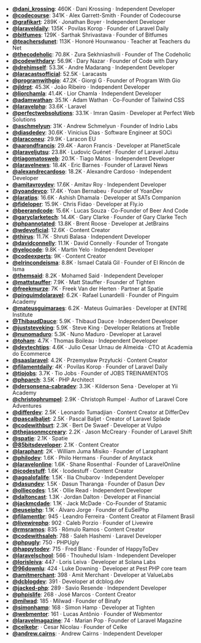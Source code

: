 - **[@dani_krossing](https://www.youtube.com/@dani_krossing)**: 460K ‧ Dani Krossing ‧ Independent Developer
- **[@codecourse](https://www.youtube.com/@codecourse)**: 341K ‧ Alex Garrett-Smith ‧ Founder of Codecourse
- **[@grafikart](https://www.youtube.com/@grafikart)**: 289K ‧ Jonathan Boyer ‧ Independent Developer
- **[@laraveldaily](https://www.youtube.com/@laraveldaily)**: 135K ‧ Povilas Korop ‧ Founder of Laravel Daily
- **[@bitfumes](https://www.youtube.com/@bitfumes)**: 129K ‧ Sarthak Shrivastava ‧ Founder of Bitfumes
- **[@teachersdunet](https://www.youtube.com/@teachersdunet)**: 113K ‧ Honoré Hounwanou ‧ Teacher at Teachers du Net
- **[@thecodeholic](https://www.youtube.com/@thecodeholic)**: 70.8K ‧ Zura Sekhniashvili ‧ Founder of The Codeholic
- **[@codewithdary](https://www.youtube.com/@codewithdary)**: 56.9K ‧ Dary Nazar ‧ Founder of Code with Dary
- **[@drehimself](https://www.youtube.com/@drehimself)**: 53.3K ‧ Andre Madarang ‧ Independent Developer
- **[@laracastsofficial](https://www.youtube.com/@laracastsofficial)**: 52.5K ‧ Laracasts
- **[@programwithgio](https://www.youtube.com/@programwithgio)**: 47.2K ‧ Giorgi G ‧ Founder of Program With Gio
- **[@jldrpt](https://www.youtube.com/@jldrpt)**: 45.3K ‧ João Ribeiro ‧ Independent Developer
- **[@liorchamla](https://www.youtube.com/@liorchamla)**: 41.4K ‧ Lior Chamla ‧ Independent Developer
- **[@adamwathan](https://www.youtube.com/@adamwathan)**: 35.1K ‧ Adam Wathan ‧ Co-Founder of Tailwind CSS
- **[@laravelphp](https://www.youtube.com/@laravelphp)**: 33.6K ‧ Laravel
- **[@perfectwebsolutions](https://www.youtube.com/@perfectwebsolutions)**: 33.1K ‧ Imran Qasim ‧ Developer at Perfect Web Solutions
- **[@aschmelyun](https://www.youtube.com/@aschmelyun)**: 31K ‧ Andrew Schmelyun ‧ Founder of Indrio Labs
- **[@diasdedev](https://www.youtube.com/@diasdedev)**: 30.6K ‧ Vinicius Dias ‧ Software Engineer at SOCi
- **[@laraconeu](https://www.youtube.com/@laraconeu)**: 29.9K ‧ Laracon EU
- **[@aarondfrancis](https://www.youtube.com/@aarondfrancis)**: 29.4K ‧ Aaron Francis ‧ Developer at PlanetScale
- **[@laraveljutsu](https://www.youtube.com/@laraveljutsu)**: 23.8K ‧ Ludovic Guénet ‧ Founder of Laravel Jutsu
- **[@tiagomatosweb](https://www.youtube.com/@tiagomatosweb)**: 20.1K ‧ Tiago Matos ‧ Independent Developer
- **[@laravelnews](https://www.youtube.com/@laravelnews)**: 18.4K ‧ Eric Barnes ‧ Founder of Laravel News
- **[@alexandrecardoso](https://www.youtube.com/@alexandrecardoso)**: 18.2K ‧ Alexandre Cardoso ‧ Independent Developer
- **[@amitavroydev](https://www.youtube.com/@amitavroydev)**: 17.6K ‧ Amitav Roy ‧ Independent Developer
- **[@yoandevco](https://www.youtube.com/@yoandevco)**: 17.4K ‧ Yoan Bernabeu ‧ Founder of YoanDev
- **[@laratips](https://www.youtube.com/@laratips)**: 16.6K ‧ Ashish Dhamala ‧ Developer at SATs Companion
- **[@fideloper](https://www.youtube.com/@fideloper)**: 15.9K ‧ Chris Fidao ‧ Developer at Fly.io
- **[@beerandcode](https://www.youtube.com/@beerandcode)**: 15.6K ‧ Lucas Souza ‧ Co-Founder of Beer And Code
- **[@garyclarketech](https://www.youtube.com/@garyclarketech)**: 14.4K ‧ Gary Clarke ‧ Founder of Gary Clarke Tech
- **[@phpannotated](https://www.youtube.com/@phpannotated)**: 13.8K ‧ Brent Roose ‧ Developer at JetBrains
- **[@wdevoficial](https://www.youtube.com/@wdevoficial)**: 12.6K ‧ Content Creator
- **[@thirus](https://www.youtube.com/@thirus)**: 11.7K ‧ Shruti Balasa ‧ Independent Developer
- **[@davidconnelly](https://www.youtube.com/@davidconnelly)**: 11.1K ‧ David Connelly ‧ Founder of Trongate
- **[@yelocode](https://www.youtube.com/@yelocode)**: 9.8K ‧ Martin Yelo ‧ Independent Developer
- **[@codeexperts](https://www.youtube.com/@codeexperts)**: 9K ‧ Content Creator
- **[@elrincondeisma](https://www.youtube.com/@elrincondeisma)**: 8.8K ‧ Ismael Catalá Gil ‧ Founder of El Rincón de Isma
- **[@themsaid](https://www.youtube.com/@themsaid)**: 8.2K ‧ Mohamed Said ‧ Independent Developer
- **[@mattstauffer](https://www.youtube.com/@mattstauffer)**: 7.9K ‧ Matt Stauffer ‧ Founder of Tighten
- **[@freekmurze](https://www.youtube.com/@freekmurze)**: 7K ‧ Freek Van der Herten ‧ Partner at Spatie
- **[@pinguimdolaravel](https://www.youtube.com/@pinguimdolaravel)**: 6.2K ‧ Rafael Lunardelli ‧ Founder of Pinguim Academy
- **[@mateusguimaraes](https://www.youtube.com/@mateusguimaraes)**: 6.2K ‧ Mateus Guimarães ‧ Developer at ENTRE Institute
- **[@ThibaudDauce](https://www.youtube.com/@ThibaudDauce)**: 5.9K ‧ Thibaud Dauce ‧ Independent Developer
- **[@juststeveking](https://www.youtube.com/@juststeveking)**: 5.9K ‧ Steve King ‧ Developer Relations at Treblle
- **[@nunomaduro](https://www.youtube.com/@nunomaduro)**: 5.3K ‧ Nuno Maduro ‧ Developer at Laravel
- **[@toham](https://www.youtube.com/@toham)**: 4.7K ‧ Thomas Boileau ‧ Independent Developer
- **[@devtechtips](https://www.youtube.com/@devtechtips)**: 4.6K ‧ Julio Cesar Urnau de Almeida ‧ CTO at Academia do Ecommerce
- **[@saaslaravel](https://www.youtube.com/@saaslaravel)**: 4.2K ‧ Przemysław Przyłucki ‧ Content Creator
- **[@filamentdaily](https://www.youtube.com/@filamentdaily)**: 4K ‧ Povilas Korop ‧ Founder of Laravel Daily
- **[@tiojobs](https://www.youtube.com/@tiojobs)**: 3.7K ‧ Tio Jobs ‧ Founder of JOBS TREINAMENTOS
- **[@phparch](https://www.youtube.com/@phparch)**: 3.5K ‧ PHP Architect
- **[@dersonsena-cabradev](https://www.youtube.com/@dersonsena-cabradev)**: 3.3K ‧ Kilderson Sena ‧ Developer at Yii Academy
- **[@christophrumpel](https://www.youtube.com/@christophrumpel)**: 2.9K ‧ Christoph Rumpel ‧ Author of Laravel Core Adventures
- **[@differdev](https://www.youtube.com/@differdev)**: 2.5K ‧ Leonardo Tumadjian ‧ Content Creator at DifferDev
- **[@pascalbaljet](https://www.youtube.com/@pascalbaljet)**: 2.5K ‧ Pascal Baljet ‧ Creator of Laravel Splade
- **[@codewithburt](https://www.youtube.com/@codewithburt)**: 2.3K ‧ Bert De Swaef ‧ Developer at Vulpo
- **[@thejasonmccreary](https://www.youtube.com/@thejasonmccreary)**: 2.2K ‧ Jason McCreary ‧ Founder of Laravel Shift
- **[@spatie](https://www.youtube.com/@spatie)**: 2.1K ‧ Spatie
- **[@85bitsdeveloper](https://www.youtube.com/@85bitsdeveloper)**: 2.1K ‧ Content Creator
- **[@laraphant](https://www.youtube.com/@laraphant)**: 2K ‧ William Juma Misiko ‧ Founder of Laraphant
- **[@philodev](https://www.youtube.com/@philodev)**: 1.6K ‧ Philo Hermans ‧ Founder of Anystack
- **[@laravelonline](https://www.youtube.com/@laravelonline)**: 1.6K ‧ Shane Rosenthal ‧ Founder of LaravelOnline
- **[@icodestuff](https://www.youtube.com/@icodestuff)**: 1.6K ‧ Icodestuff ‧ Content Creator
- **[@agoalofalife](https://www.youtube.com/@agoalofalife)**: 1.5K ‧ Ilia Chubarov ‧ Independent Developer
- **[@dasundev](https://www.youtube.com/@dasundev)**: 1.5K ‧ Dasun Tharanga ‧ Founder of Dasun Dev
- **[@olliecodes](https://www.youtube.com/@olliecodes)**: 1.5K ‧ Ollie Read ‧ Independent Developer
- **[@daltoncast](https://www.youtube.com/@daltoncast)**: 1.3K ‧ Jordan Dalton ‧ Developer at Financial
- **[@jackmcdade](https://www.youtube.com/@jackmcdade)**: 1.1K ‧ Jack McDade ‧ Co-Founder of Statamic
- **[@euseiphp](https://www.youtube.com/@euseiphp)**: 1.1K ‧ Álvaro Jorge ‧ Founder of EuSeiPhp
- **[@filamentbr](https://www.youtube.com/@filamentbr)**: 945 ‧ Leandro Ferreira ‧ Content Creator at Filament Brasil
- **[@livewirephp](https://www.youtube.com/@livewirephp)**: 902 ‧ Caleb Porzio ‧ Founder of Livewire
- **[@rmsramos](https://www.youtube.com/@rmsramos)**: 835 ‧ Rômulo Ramos ‧ Content Creator
- **[@codewithsaleh](https://www.youtube.com/@codewithsaleh)**: 788 ‧ Saleh Hashemi ‧ Laravel Developer
- **[@phpugly](https://www.youtube.com/@phpugly)**: 750 ‧ PHPUgly
- **[@happytodev](https://www.youtube.com/@happytodev)**: 715 ‧ Fred Blanc ‧ Founder of HappyToDev
- **[@laravelschool](https://www.youtube.com/@laravelschool)**: 566 ‧ Thouhedul Islam ‧ Independent Developer
- **[@lorisleiva](https://www.youtube.com/@lorisleiva)**: 447 ‧ Loris Leiva ‧ Developer at Solana Labs
- **[@96downlu](https://www.youtube.com/@96downlu)**: 424 ‧ Luke Downing ‧ Developer at Pest PHP core team
- **[@amitmerchant](https://www.youtube.com/@amitmerchant)**: 398 ‧ Amit Merchant ‧ Developer at ValueLabs
- **[@dcblogdev](https://www.youtube.com/@dcblogdev)**: 391 ‧ Developer at dcblog.dev
- **[@jacked-php](https://www.youtube.com/@jacked-php)**: 289 ‧ Savio Resende ‧ Independent Developer
- **[@phpislife](https://www.youtube.com/@phpislife)**: 268 ‧ José Marcos ‧ Content Creator
- **[@milwad](https://www.youtube.com/@milwad)**: 185 ‧ Milwad ‧ Founder of Binafy
- **[@simonhamp](https://www.youtube.com/@simonhamp)**: 168 ‧ Simon Hamp ‧ Developer at Tighten
- **[@webmentor](https://www.youtube.com/@webmentor)**: 161 ‧ Lucas Antônio ‧ Founder of Webmentor
- **[@laravelmagazine](https://www.youtube.com/@laravelmagazine)**: 74 ‧ Marian Pop ‧ Founder of Laravel Magazine
- **[@celkebr](https://www.youtube.com/@celkebr)**:  ‧ Cesar Nicolau ‧ Founder of Celke
- **[@andrew.cairns](https://www.youtube.com/@andrew.cairns)**:  ‧ Andrew Cairns ‧ Independent Developer
